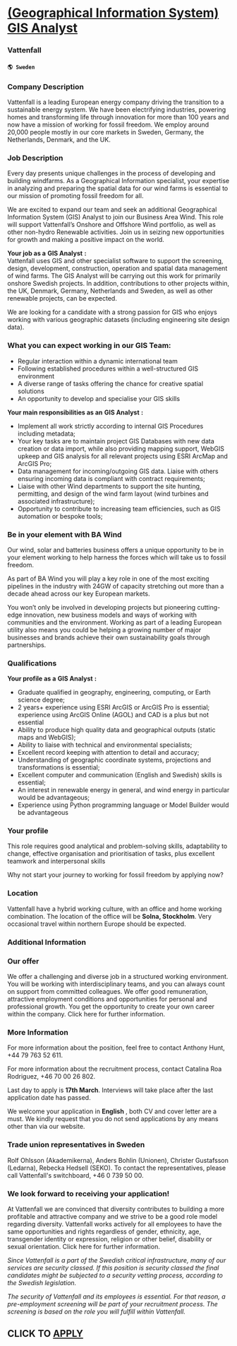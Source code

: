 # [(Geographical Information System) GIS Analyst](https://www.remotewlb.com/apply/geographical-information-system-gis-analyst)  
### Vattenfall  
#### `🌎 Sweden`  

### Company Description

Vattenfall is a leading European energy company driving the transition to a sustainable energy system. We have been electrifying industries, powering homes and transforming life through innovation for more than 100 years and now have a mission of working for fossil freedom. We employ around 20,000 people mostly in our core markets in Sweden, Germany, the Netherlands, Denmark, and the UK.

### Job Description

Every day presents unique challenges in the process of developing and building windfarms. As a Geographical Information specialist, your expertise in analyzing and preparing the spatial data for our wind farms is essential to our mission of promoting fossil freedom for all.

We are excited to expand our team and seek an additional Geographical Information System (GIS) Analyst to join our Business Area Wind. This role will support Vattenfall’s Onshore and Offshore Wind portfolio, as well as other non-hydro Renewable activities. Join us in seizing new opportunities for growth and making a positive impact on the world.

 **Your job as a** **GIS Analyst** **:**  
Vattenfall uses GIS and other specialist software to support the screening, design, development, construction, operation and spatial data management of wind farms. The GIS Analyst will be carrying out this work for primarily onshore Swedish projects. In addition, contributions to other projects within, the UK, Denmark, Germany, Netherlands and Sweden, as well as other renewable projects, can be expected.

We are looking for a candidate with a strong passion for GIS who enjoys working with various geographic datasets (including engineering site design data).

### What you can expect working in our GIS Team:

  * Regular interaction within a dynamic international team
  * Following established procedures within a well-structured GIS environment
  * A diverse range of tasks offering the chance for creative spatial solutions
  * An opportunity to develop and specialise your GIS skills

**Your main responsibilities as an** **GIS Analyst** **:**

  * Implement all work strictly according to internal GIS Procedures including metadata;
  * Your key tasks are to maintain project GIS Databases with new data creation or data import, while also providing mapping support, WebGIS upkeep and GIS analysis for all relevant projects using ESRI ArcMap and ArcGIS Pro;
  * Data management for incoming/outgoing GIS data. Liaise with others ensuring incoming data is compliant with contract requirements;
  * Liaise with other Wind departments to support the site hunting, permitting, and design of the wind farm layout (wind turbines and associated infrastructure);
  * Opportunity to contribute to increasing team efficiencies, such as GIS automation or bespoke tools;

### Be in your element with BA Wind

Our wind, solar and batteries business offers a unique opportunity to be in your element working to help harness the forces which will take us to fossil freedom.

As part of BA Wind you will play a key role in one of the most exciting pipelines in the industry with 24GW of capacity stretching out more than a decade ahead across our key European markets.

You won’t only be involved in developing projects but pioneering cutting-edge innovation, new business models and ways of working with communities and the environment. Working as part of a leading European utility also means you could be helping a growing number of major businesses and brands achieve their own sustainability goals through partnerships.

### Qualifications

 **Your profile as a** **GIS Analyst** **:**

  * Graduate qualified in geography, engineering, computing, or Earth science degree;
  * 2 years+ experience using ESRI ArcGIS or ArcGIS Pro is essential; experience using ArcGIS Online (AGOL) and CAD is a plus but not essential
  * Ability to produce high quality data and geographical outputs (static maps and WebGIS);
  * Ability to liaise with technical and environmental specialists;
  * Excellent record keeping with attention to detail and accuracy;
  * Understanding of geographic coordinate systems, projections and transformations is essential;
  * Excellent computer and communication (English and Swedish) skills is essential;
  * An interest in renewable energy in general, and wind energy in particular would be advantageous;
  * Experience using Python programming language or Model Builder would be advantageous

### Your profile

This role requires good analytical and problem-solving skills, adaptability to change, effective organisation and prioritisation of tasks, plus excellent teamwork and interpersonal skills

Why not start your journey to working for fossil freedom by applying now?

### Location

Vattenfall have a hybrid working culture, with an office and home working combination. The location of the office will be **Solna, Stockholm**. Very occasional travel within northern Europe should be expected.

### Additional Information

### Our offer

We offer a challenging and diverse job in a structured working environment. You will be working with interdisciplinary teams, and you can always count on support from committed colleagues. We offer good remuneration, attractive employment conditions and opportunities for personal and professional growth. You get the opportunity to create your own career within the company. Click here for further information.

### More Information

For more information about the position, feel free to contact Anthony Hunt, +44 79 763 52 611.

For more information about the recruitment process, contact Catalina Roa Rodriguez, +46 70 00 26 802.

Last day to apply is **17th March**. Interviews will take place after the last application date has passed.

We welcome your application in **English** , both CV and cover letter are a must. We kindly request that you do not send applications by any means other than via our website.

### Trade union representatives in Sweden

Rolf Ohlsson (Akademikerna), Anders Bohlin (Unionen), Christer Gustafsson (Ledarna), Rebecka Hedsell (SEKO). To contact the representatives, please call Vattenfall's switchboard, +46 0 739 50 00.

### We look forward to receiving your application!

At Vattenfall we are convinced that diversity contributes to building a more profitable and attractive company and we strive to be a good role model regarding diversity. Vattenfall works actively for all employees to have the same opportunities and rights regardless of gender, ethnicity, age, transgender identity or expression, religion or other belief, disability or sexual orientation. Click here for further information.

_Since Vattenfall is a part of the Swedish critical infrastructure, many of our services are security classed. If this position is security classed the final candidates might be subjected to a security vetting process, according to the Swedish legislation._

 _The security of Vattenfall and its employees is essential. For that reason, a pre-employment screening will be part of your recruitment process. The screening is based on the role you will fulfill within Vattenfall._

  
## CLICK TO [APPLY](https://www.remotewlb.com/apply/geographical-information-system-gis-analyst)

